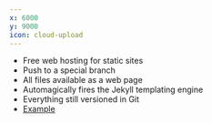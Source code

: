 ```yaml
---
x: 6000
y: 9000
icon: cloud-upload
---
```


* Free web hosting for static sites
* Push to a special branch
* All files available as a web page
* Automagically fires the Jekyll templating engine
* Everything still versioned in Git
* [Example](http://usasearch.howto.gov/)